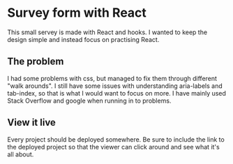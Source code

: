 # Survey form with React

This small servey is made with React and hooks. I wanted to keep the design simple and instead focus on practising React.

## The problem
I had some problems with css, but managed to fix them through different "walk arounds". I still have some issues with understanding aria-labels and tab-index, so that is what I would want to focus on more. I have mainly used Stack Overflow and google when running in to problems. 

## View it live

Every project should be deployed somewhere. Be sure to include the link to the deployed project so that the viewer can click around and see what it's all about.
